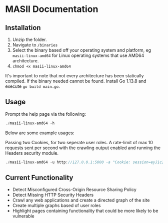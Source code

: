 # MASII Documentation

## Installation

1. Unzip the folder.
2. Navigate to `/binaries`
2. Select the binary based off your operating system and platform, eg `masii-linux-amd64`  for Linux operating systems that use AMD64 architecture.
3. `chmod +x masii-linux-amd64`

It's important to note that not every architecture has been statically compiled. If the binary needed cannot be found. Install Go 1.13.8 and execute `go build main.go`. 

## Usage

Prompt the help page via the following:
```go
./masii-linux-amd64 -h
```

Below are some example usages:

Passing two Cookies, for two seperate user roles. A rate-limit of max 10 requests sent per second with the crawling output enabled and running the Headers security module.
```go
./masii-linux-amd64 -u http://127.0.0.1:5000 -a "Cookie: session=eyJ1c2VyX2lkIjoxfQ.Y9lP9g.stwoa_Vlxa_xqajmvx_gVQBjujw, session=eyJ1c2VyX2lkIjoyfQ.ZAdbrQ.BK5tuLMylUpr1jZY1Ztv8TR2RhE" -s -t Admin,JOE -r 10 -c -m headers
```

## Current Functionality 

- Detect Misconfigured Cross-Origin Resource Sharing Policy
- Detect Missing HTTP Security Headers
- Crawl any web applications and create a directed graph of the site
- Create multiple graphs based of user roles
- Highlight pages containing functionality that could be more likely to be vulnerable


